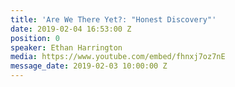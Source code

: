 ```yaml
---
title: 'Are We There Yet?: "Honest Discovery"'
date: 2019-02-04 16:53:00 Z
position: 0
speaker: Ethan Harrington
media: https://www.youtube.com/embed/fhnxj7oz7nE
message_date: 2019-02-03 10:00:00 Z
---
```


